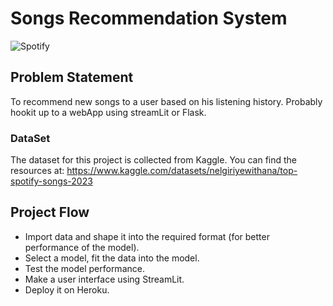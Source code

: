 # Songs Recommendation System
![Spotify](https://www.freepnglogos.com/uploads/spotify-logo-png/spotify-icon-green-logo-8.png)
## Problem Statement
To recommend new songs to a user based on his listening history.
Probably hookit up to a webApp using streamLit or Flask.

### DataSet
The dataset for this project is collected from Kaggle.
You can find the resources at:
https://www.kaggle.com/datasets/nelgiriyewithana/top-spotify-songs-2023


## Project Flow

- Import data and shape it into the required format (for better performance of the model).
- Select a model, fit the data into the model.
- Test the model performance.
- Make a user interface using StreamLit.
- Deploy it on Heroku.